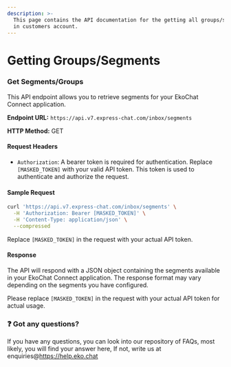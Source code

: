 ```yaml
---
description: >-
  This page contains the API documentation for the getting all groups/segments
  in customers account.
---
```


# Getting Groups/Segments

### Get Segments/Groups

This API endpoint allows you to retrieve segments for your EkoChat Connect application.

**Endpoint URL:** `https://api.v7.express-chat.com/inbox/segments`

**HTTP Method:** GET

#### Request Headers

* `Authorization`: A bearer token is required for authentication. Replace `[MASKED_TOKEN]` with your valid API token. This token is used to authenticate and authorize the request.

#### Sample Request

```bash
curl 'https://api.v7.express-chat.com/inbox/segments' \
  -H 'Authorization: Bearer [MASKED_TOKEN]' \
  -H 'Content-Type: application/json' \
  --compressed
```

Replace `[MASKED_TOKEN]` in the request with your actual API token.

#### Response

The API will respond with a JSON object containing the segments available in your EkoChat Connect application. The response format may vary depending on the segments you have configured.

Please replace `[MASKED_TOKEN]` in the request with your actual API token for actual usage.

### :question: Got any questions?

If you have any questions, you can look into our repository of FAQs, most likely, you will find your answer here, If not, write us at enquiries@https://help.eko.chat
